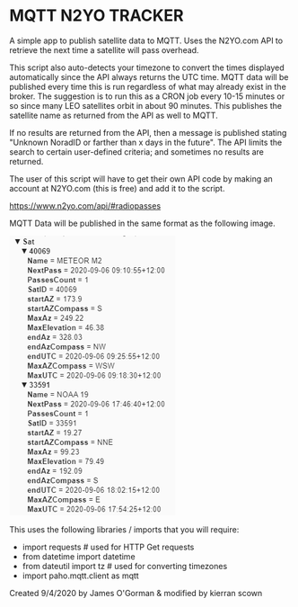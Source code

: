 # MQTT N2YO TRACKER
A simple app to publish satellite data to MQTT.
Uses the N2YO.com API to retrieve the next time a satellite will pass overhead.

This script also auto-detects your timezone to convert the times displayed automatically since the API always returns the UTC time. MQTT data will be published every time this is run regardless of what may already exist in the broker. The suggestion is to run this as a CRON job every 10-15 minutes or so since many LEO satellites orbit in about 90 minutes. This publishes the satellite name as returned from the API as well to MQTT.

If no results are returned from the API, then a message is published stating "Unknown NoradID or farther than x days in the future". The API limits the search to certain user-defined criteria; and sometimes no results are returned.

The user of this script will have to get their own API code by making an account at N2YO.com (this is free) and add it to the script.

https://www.n2yo.com/api/#radiopasses

MQTT Data will be published in the same format as the following image.

![MQTT Data](/sattracker.png)

This uses the following libraries / imports that you will require:
  * import requests  # used for HTTP Get requests
  * from datetime import datetime
  * from dateutil import tz  # used for converting timezones
  * import paho.mqtt.client as mqtt


Created 9/4/2020 by James O'Gorman & modified by kierran scown

